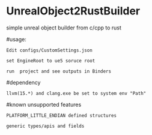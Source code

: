 # UnrealObject2RustBuilder
simple unreal object builder from c/cpp to rust

#usage:

    Edit configs/CustomSettings.json
    
    set EngineRoot to ue5 soruce root
    
    run  project and see outputs in Binders
 #dependency
 
    llvm(15.*) and clang.exe be set to system env "Path"
#known unsupported features

    PLATFORM_LITTLE_ENDIAN defined structures
    
    generic types/apis and fields
    
